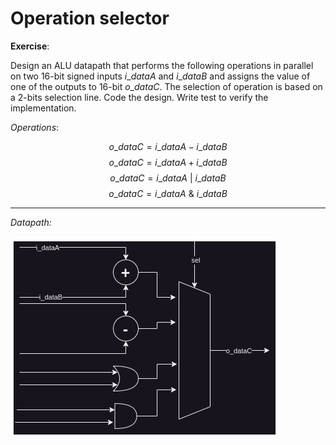 # Operation selector

**Exercise**:

Design an ALU datapath that performs the following operations in parallel on two 16-bit signed inputs $i\_dataA$ and $i\_dataB$ and assigns the value of one of the outputs to 16-bit $o\_dataC$. The selection of operation is based on a 2-bits selection line. Code the design. Write test to verify the implementation.

*Operations*:

$$o\_dataC = i\_dataA - i\_dataB$$
$$o\_dataC = i\_dataA + i\_dataB$$
$$o\_dataC = i\_dataA\ |\ i\_dataB$$
$$o\_dataC = i\_dataA \ \&\ i\_dataB$$


----------------------------------
*Datapath:*

<img src=doc/rtl.png> 
